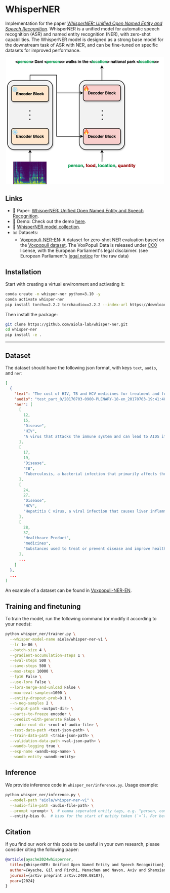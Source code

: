 # WhisperNER

Implementation for the paper [_WhisperNER: Unified Open Named Entity and Speech Recognition_](https://arxiv.org/abs/2409.08107).
WhisperNER is a unified model for automatic speech recognition (ASR) and named entity recognition (NER), with zero-shot capabilities.
The WhisperNER model is designed as a strong base model for the downstream task of ASR with NER, and can be fine-tuned on specific datasets for improved performance.

[//]: # (add image from assets, make it smaller)
<p align="center">
<img src="assets/WhisperNER.png" alt="drawing" width="500"/>
</p>


## Links

- 📄 Paper: [WhisperNER: Unified Open Named Entity and Speech Recognition](https://arxiv.org/abs/2409.08107).
- 🤗 Demo: Check out the demo [here](https://huggingface.co/spaces/aiola/whisper-ner-v1).
- 🤗 [WhisperNER model collection](https://huggingface.co/collections/aiola/whisperner-6723f14506f3662cf3a73df2).
- 📊 Datasets:
  - [Voxpopuli-NER-EN](https://huggingface.co/datasets/aiola/Voxpopuli_NER): A dataset for zero-shot NER evaluation based on the [Voxpopuli dataset](https://github.com/facebookresearch/voxpopuli). The VoxPopuli Data is released under [CC0](https://creativecommons.org/share-your-work/public-domain/cc0/) license, with the European Parliament's legal disclaimer. (see European Parliament's [legal notice](https://www.europarl.europa.eu/legal-notice/en/) for the raw data)

## Installation
Start with creating a virtual environment and activating it:

```bash
conda create -n whisper-ner python=3.10 -y
conda activate whisper-ner
pip install torch==2.2.2 torchaudio==2.2.2 --index-url https://download.pytorch.org/whl/cu118
```

Then install the package:
```bash
git clone https://github.com/aiola-lab/whisper-ner.git
cd whisper-ner
pip install -e .
```

--------

## Dataset

The dataset should have the following json format, with keys `text`, `audio`, and `ner`:

```json
[
  {
    "text": "The cost of HIV, TB and HCV medicines for treatment and for prevention varies from one country to another.",
    "audio": "test_part_0/20170703-0900-PLENARY-18-en_20170703-19:41:40_6.wav",
    "ner": [
      [
        12,
        15,
        "Disease",
        "HIV",
        "A virus that attacks the immune system and can lead to AIDS if not treated."
      ],
      [
        17,
        19,
        "Disease",
        "TB",
        "Tuberculosis, a bacterial infection that primarily affects the lungs but can also affect other parts of the body."
      ],
      [
        24,
        27,
        "Disease",
        "HCV",
        "Hepatitis C virus, a viral infection that causes liver inflammation, sometimes leading to serious liver damage."
      ],
      [
        28,
        37,
        "Healthcare Product",
        "medicines",
        "Substances used to treat or prevent disease and improve health."
      ],
      ...
    ]
  },
  ...
]
```

An example of a dataset can be found in [Voxpopuli-NER-EN](https://huggingface.co/datasets/aiola/Voxpopuli_NER).

## Training and finetuning

To train the model, run the following command (or modify it according to your needs):

```bash
python whisper_ner/trainer.py \
  --whisper-model-name aiola/whisper-ner-v1 \
  --lr 1e-06 \
  --batch-size 4 \
  --gradient-accumulation-steps 1 \
  --eval-steps 500 \
  --save-steps 500 \
  --max-steps 10000 \
  --fp16 False \
  --use-lora False \
  --lora-merge-and-unload False \
  --max-eval-samples=1000 \
  --entity-dropout-prob=0.1 \
  --n-neg-samples 2 \
  --output-path <output-dir> \
  --parts-to-freeze encoder \
  --predict-with-generate False \
  --audio-root-dir <root-of-audio-file> \
  --test-data-path <test-json-path> \
  --train-data-path <train-json-path> \
  --validation-data-path <val-json-path> \
  --wandb-logging true \
  --exp-name <wandb-exp-name> \
  --wandb-entity <wandb-entity>
```

## Inference
We provide inference code in `whisper_ner/inference.py`. Usage example:

```bash
python whisper_ner/inference.py \
  --model-path "aiola/whisper-ner-v1" \
  --audio-file-path <audio-file-path> \
  --prompt <prompt> \  # comma seperated entity tags, e.g. "person, company"
  --entity-bias 0.  # bias for the start of entity token (`<`). For better control over precision-recall trade-off. Setting negative value will favor precision over recall, and positive value will favor recall over precision.
```

## Citation

If you find our work or this code to be useful in your own research, please consider citing the following paper:

```bib
@article{ayache2024whisperner,
  title={WhisperNER: Unified Open Named Entity and Speech Recognition},
  author={Ayache, Gil and Pirchi, Menachem and Navon, Aviv and Shamsian, Aviv and Hetz, Gill and Keshet, Joseph},
  journal={arXiv preprint arXiv:2409.08107},
  year={2024}
}
```
